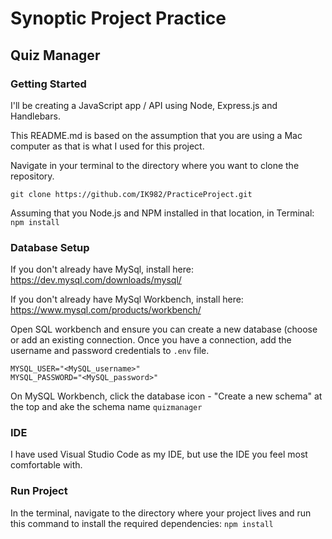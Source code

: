 # Synoptic Project Practice

## Quiz Manager

### Getting Started
I'll be creating a JavaScript app / API using Node, Express.js and Handlebars.

This README.md is based on the assumption that you are using a Mac computer as that is what I used for this project.

Navigate in your terminal to the directory where you want to clone the repository.

`git clone https://github.com/IK982/PracticeProject.git`

Assuming that you Node.js and NPM installed in that location, in Terminal:
`npm install`

### Database Setup

If you don't already have MySql, install here:
https://dev.mysql.com/downloads/mysql/

If you don't already have MySql Workbench, install here:
https://www.mysql.com/products/workbench/


Open SQL workbench and ensure you can create a new database (choose or add an existing connection. Once you have a connection, add the username and password credentials to `.env` file.
```
MYSQL_USER="<MySQL_username>"
MYSQL_PASSWORD="<MySQL_password>"
```

On MySQL Workbench, click the database icon - "Create a new schema" at the top and ake the schema name `quizmanager`


### IDE

I have used Visual Studio Code as my IDE, but use the IDE you feel most comfortable with.

### Run Project
In the terminal, navigate to the directory where your project lives and run this command to install the required dependencies:
`npm install`
